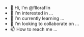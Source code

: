 - 👋 Hi, I’m @flloraflin
- 👀 I’m interested in ...
- 🌱 I’m currently learning ...
- 💞️ I’m looking to collaborate on ...
- 📫 How to reach me ...

<!---
flloraflin/flloraflin is a ✨ special ✨ repository because its `README.md` (this file) appears on your GitHub profile.
You can click the Preview link to take a look at your changes.
--->
